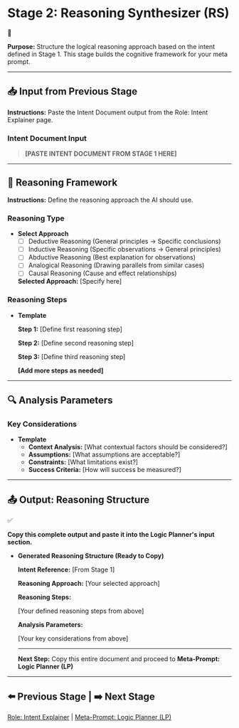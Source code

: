 # Stage 2: Reasoning Synthesizer (RS)

<aside>
📍

**Purpose:** Structure the logical reasoning approach based on the intent defined in Stage 1. This stage builds the cognitive framework for your meta prompt.

</aside>

---

## 📥 Input from Previous Stage

**Instructions:** Paste the Intent Document output from the Role: Intent Explainer page.

### Intent Document Input

> **[PASTE INTENT DOCUMENT FROM STAGE 1 HERE]**
> 

---

## 🧠 Reasoning Framework

**Instructions:** Define the reasoning approach the AI should use.

### Reasoning Type

- **Select Approach**
    - [ ]  Deductive Reasoning (General principles → Specific conclusions)
    - [ ]  Inductive Reasoning (Specific observations → General principles)
    - [ ]  Abductive Reasoning (Best explanation for observations)
    - [ ]  Analogical Reasoning (Drawing parallels from similar cases)
    - [ ]  Causal Reasoning (Cause and effect relationships)
    
    **Selected Approach:** [Specify here]
    

### Reasoning Steps

- **Template**
    
    **Step 1:** [Define first reasoning step]
    
    **Step 2:** [Define second reasoning step]
    
    **Step 3:** [Define third reasoning step]
    
    **[Add more steps as needed]**
    

---

## 🔍 Analysis Parameters

### Key Considerations

- **Template**
    - **Context Analysis:** [What contextual factors should be considered?]
    - **Assumptions:** [What assumptions are acceptable?]
    - **Constraints:** [What limitations exist?]
    - **Success Criteria:** [How will success be measured?]

---

## 📤 Output: Reasoning Structure

<aside>
✅

**Copy this complete output and paste it into the Logic Planner's input section.**

</aside>

- **Generated Reasoning Structure (Ready to Copy)**
    
    **Intent Reference:** [From Stage 1]
    
    **Reasoning Approach:** [Your selected approach]
    
    **Reasoning Steps:**
    
    [Your defined reasoning steps from above]
    
    **Analysis Parameters:**
    
    [Your key considerations from above]
    
    ---
    
    **Next Step:** Copy this entire document and proceed to **Meta-Prompt: Logic Planner (LP)**
    

---

## ⬅️ Previous Stage | ➡️ Next Stage

[Role: Intent Explainer](https://www.notion.so/Role-Intent-Explainer-29cd71a8c0e981378210f00be1d0184a?pvs=21) | [Meta-Prompt: Logic Planner (LP)](https://www.notion.so/Meta-Prompt-Logic-Planner-LP-29cd71a8c0e9812d8471e2eb663f7597?pvs=21)